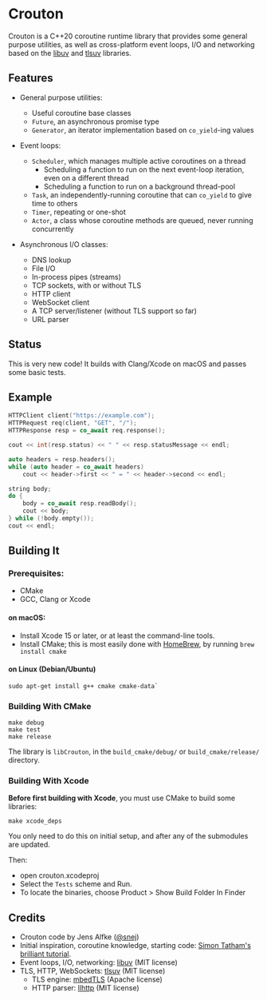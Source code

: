#  Crouton

Crouton is a C++20 coroutine runtime library that provides some general purpose utilities, as well as cross-platform event loops, I/O and networking based on the [libuv][LIBUV] and [tlsuv][TLSUV] libraries.

## Features

* General purpose utilities:
    * Useful coroutine base classes
    * `Future`, an asynchronous promise type
    * `Generator`, an iterator implementation based on `co_yield`-ing values

* Event loops:
    * `Scheduler`, which manages multiple active coroutines on a thread
        * Scheduling a function to run on the next event-loop iteration, even on a different thread
        * Scheduling a function to run on a background thread-pool
    * `Task`, an independently-running coroutine that can `co_yield` to give time to others
    * `Timer`, repeating or one-shot
    * `Actor`, a class whose coroutine methods are queued, never running concurrently
    
* Asynchronous I/O classes:
    * DNS lookup
    * File I/O
    * In-process pipes (streams)
    * TCP sockets, with or without TLS
    * HTTP client
    * WebSocket client
    * A TCP server/listener (without TLS support so far)
    * URL parser
    
## Status

This is very new code! It builds with Clang/Xcode on macOS and passes some basic tests.

## Example

```c++
HTTPClient client("https://example.com");
HTTPRequest req(client, "GET", "/");
HTTPResponse resp = co_await req.response();

cout << int(resp.status) << " " << resp.statusMessage << endl;

auto headers = resp.headers();
while (auto header = co_await headers)
    cout << header->first << " = " << header->second << endl;

string body;
do {
    body = co_await resp.readBody();
    cout << body;
} while (!body.empty());
cout << endl;
```

## Building It

### Prerequisites:

- CMake
- GCC, Clang or Xcode

#### on macOS:

- Install Xcode 15 or later, or at least the command-line tools.
- Install CMake; this is most easily done with [HomeBrew](https://brew.sh), by running `brew install cmake`

#### on Linux (Debian/Ubuntu)

    sudo apt-get install g++ cmake cmake-data`

### Building With CMake

    make debug
    make test
    make release

The library is `libCrouton`, in the `build_cmake/debug/` or `build_cmake/release/` directory.

### Building With Xcode

**Before first building with Xcode**, you must use CMake to build some libraries:

    make xcode_deps

You only need to do this on initial setup, and after any of the submodules are updated.

Then:
- open crouton.xcodeproj
- Select the `Tests` scheme and Run. 
- To locate the binaries, choose Product > Show Build Folder In Finder


## Credits

- Crouton code by Jens Alfke ([@snej][SNEJ])
- Initial inspiration, coroutine knowledge, starting code: [Simon Tatham's brilliant tutorial][TUTORIAL].
- Event loops, I/O, networking: [libuv][LIBUV] (MIT license)
- TLS, HTTP, WebSockets: [tlsuv][TLSUV] (MIT license)
  - TLS engine: [mbedTLS][MBEDTLS] (Apache license)
  - HTTP parser: [llhttp][LLHTTP] (MIT license)

[SNEJ]: https://github.com/snej
[TUTORIAL]: https://www.chiark.greenend.org.uk/~sgtatham/quasiblog/coroutines-c++20/
[LIBUV]: https://libuv.org
[TLSUV]: https://openziti.io/tlsuv/
[LLHTTP]: https://github.com/nodejs/llhttp
[MBEDTLS]: https://github.com/Mbed-TLS/mbedtls
